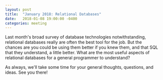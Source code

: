 ```yaml
---
layout: post
title:  "January 2018: Relational Databases"
date:   2018-01-08 19:00:00 -0400
categories: meeting
---
```


Last month's broad survey of database technologies notwithstanding,
relational databases really are often the best tool for the job.
But the chances are you could be using them better if you knew 
them, and that SQL that they understand, a little better.  What 
are the most useful aspects of relational databases for a general 
programmer to understand?

As always, we'll take some time for your general thoughts, questions, and ideas.
See you there!

